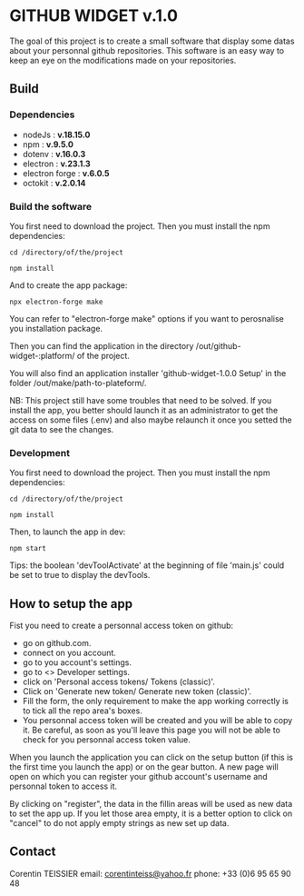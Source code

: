 # GITHUB WIDGET v.1.0

The goal of this project is to create a small software that display some datas about your personnal github repositories.
This software is an easy way to keep an eye on the modifications made on your repositories.

## Build

### Dependencies
- nodeJs : **v.18.15.0**
- npm : **v.9.5.0**
- dotenv : **v.16.0.3**
- electron : **v.23.1.3**
- electron forge : **v.6.0.5**
- octokit : **v.2.0.14**

### Build the software

You first need to download the project. Then you must install the npm dependencies:

`cd /directory/of/the/project`

`npm install`

And to create the app package:

`npx electron-forge make`

You can refer to "electron-forge make" options if you want to perosnalise you installation package.

Then you can find the application in the directory /out/github-widget-:platform/ of the project.

You will also find an application installer 'github-widget-1.0.0 Setup' in the folder /out/make/path-to-plateform/.

NB: This project still have some troubles that need to be solved. If you install the app, you better should launch it as an administrator to get the access on some files (.env) and also maybe relaunch it once you setted the git data to see the changes.

### Development

You first need to download the project. Then you must install the npm dependencies:

`cd /directory/of/the/project`

`npm install`

Then, to launch the app in dev:

`npm start`

Tips: the boolean 'devToolActivate' at the beginning of file 'main.js' could be set to true to display the devTools.

## How to setup the app

Fist you need to create a personnal access token on github:
- go on github.com.
- connect on you account.
- go to you account's settings.
- go to <> Developer settings.
- click on 'Personal access tokens/ Tokens (classic)'.
- Click on 'Generate new token/ Generate new token (classic)'.
- Fill the form, the only requirement to make the app working correctly is to tick all the repo area's boxes.
- You personnal access token will be created and you will be able to copy it. Be careful, as soon as you'll leave this page you will not be able to check for you personnal access token value. 

When you launch the application you can click on the setup button (if this is the first time you launch the app) or on the gear button. A new page will open on which you can register your github account's username and personnal token to access it.

By clicking on "register", the data in the fillin areas will be used as new data to set the app up. If you let those area empty, it is a better option to click on "cancel" to do not apply empty strings as new set up data.


## Contact

Corentin TEISSIER
email: corentinteiss@yahoo.fr
phone: +33 (0)6 95 65 90 48